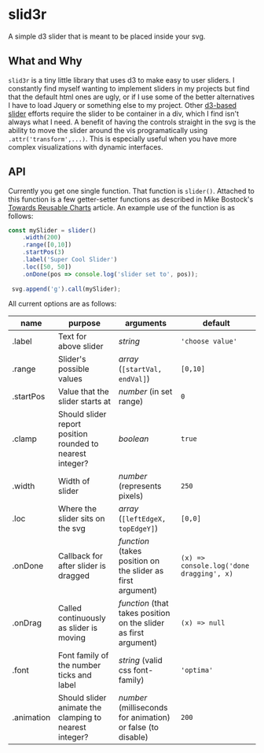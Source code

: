 # slid3r
A simple d3 slider that is meant to be placed inside your svg. 

## What and Why
`slid3r` is a tiny little library that uses d3 to make easy to user sliders. I constantly find myself wanting to implement sliders in
my projects but find that the default html ones are ugly, or if I use some of the better alternatives I have to load Jquery or something 
else to my project. Other [d3-based slider](http://sujeetsr.github.io/d3.slider/) efforts require the slider to be container in a div, which I find isn't always what I need. 
A benefit of having the controls straight in the svg is the ability to move the slider around the vis programatically using `.attr('transform',...)`.
This is especially useful when you have more complex visualizations with dynamic interfaces. 

## API

Currently you get one single function. That function is `slider()`. Attached to this function is a few getter-setter functions as described in Mike Bostock's [Towards Reusable Charts](https://bost.ocks.org/mike/chart/)
article. An example use of the function is as follows: 

```js
const mySlider = slider()
    .width(200)
    .range([0,10])
    .startPos(3)
    .label('Super Cool Slider')
    .loc([50, 50])
    .onDone(pos => console.log('slider set to', pos));
  
 svg.append('g').call(mySlider);
```

All current options are as follows:

| name      | purpose |     arguments | default |
| --------- | ------- | ------------- | --------|
| .label    | Text for above slider | _string_ | `'choose value'` |
| .range    | Slider's possible values  | _array_ (`[startVal, endVal]`)| `[0,10]` |
| .startPos | Value that the slider starts at | _number_ (in set range) | `0` |
| .clamp    | Should slider report position rounded to nearest integer? | _boolean_ | `true` |
| .width    | Width of slider  | _number_ (represents pixels) | `250` |
| .loc      | Where the slider sits on the svg | _array_ (`[leftEdgeX, topEdgeY]`) | `[0,0]` |
| .onDone   | Callback for after slider is dragged | _function_ (takes position on the slider as first argument) | `(x) => console.log('done dragging', x)` |
| .onDrag   | Called continuously as slider is moving| _function_ (that takes position on the slider as first argument) | `(x) => null` |
| .font     | Font family of the number ticks and label | _string_ (valid css font-family) | `'optima'`
| .animation | Should slider animate the clamping to nearest integer? | _number_ (milliseconds for animation) or false (to disable) | `200` |
